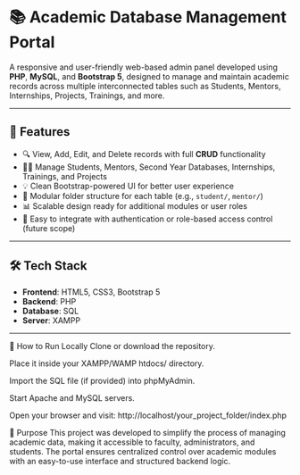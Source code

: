 # 📚 Academic Database Management Portal

A responsive and user-friendly web-based admin panel developed using **PHP**, **MySQL**, and **Bootstrap 5**, designed to manage and maintain academic records across multiple interconnected tables such as Students, Mentors, Internships, Projects, Trainings, and more.

---

## 🚀 Features

- 🔍 View, Add, Edit, and Delete records with full **CRUD** functionality
- 🧑‍🎓 Manage Students, Mentors, Second Year Databases, Internships, Trainings, and Projects
- 💡 Clean Bootstrap-powered UI for better user experience
- 📂 Modular folder structure for each table (e.g., `student/`, `mentor/`)
- 📊 Scalable design ready for additional modules or user roles
- 🔐 Easy to integrate with authentication or role-based access control (future scope)

---

## 🛠️ Tech Stack

- **Frontend**: HTML5, CSS3, Bootstrap 5
- **Backend**: PHP 
- **Database**: SQL
- **Server**: XAMPP

---

🧪 How to Run Locally
Clone or download the repository.

Place it inside your XAMPP/WAMP htdocs/ directory.

Import the SQL file (if provided) into phpMyAdmin.

Start Apache and MySQL servers.

Open your browser and visit:
http://localhost/your_project_folder/index.php

🎯 Purpose
This project was developed to simplify the process of managing academic data, making it accessible to faculty, administrators, and students. The portal ensures centralized control over academic modules with an easy-to-use interface and structured backend logic.

